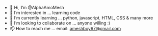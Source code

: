 - 👋 Hi, I’m @AlphaAmoMesh
- 👀 I’m interested in ...  learning code
- 🌱 I’m currently learning ... python, javascript, HTML, CSS & many more
- 💞️ I’m looking to collaborate on ... anyone willing :)
- 📫 How to reach me ... email: ameshboy97@gmail.com

<!---
AlphaAmoMesh/AlphaAmoMesh is a ✨ special ✨ repository because its `README.md` (this file) appears on your GitHub profile.
You can click the Preview link to take a look at your changes.
--->
